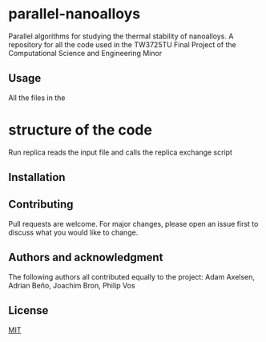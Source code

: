 # parallel-nanoalloys
Parallel algorithms for studying the thermal stability of nanoalloys. A repository for all the code used in the TW3725TU Final Project of the Computational Science and Engineering Minor 

## Usage
All the files in the 

# structure of the code

Run replica reads the input file and calls the replica exchange script

## Installation

## Contributing

Pull requests are welcome. For major changes, please open an issue first
to discuss what you would like to change.

## Authors and acknowledgment

The following authors all contributed equally to the project: Adam Axelsen, Adrian Beňo, Joachim Bron, Philip Vos

## License

[MIT](https://choosealicense.com/licenses/mit/)
